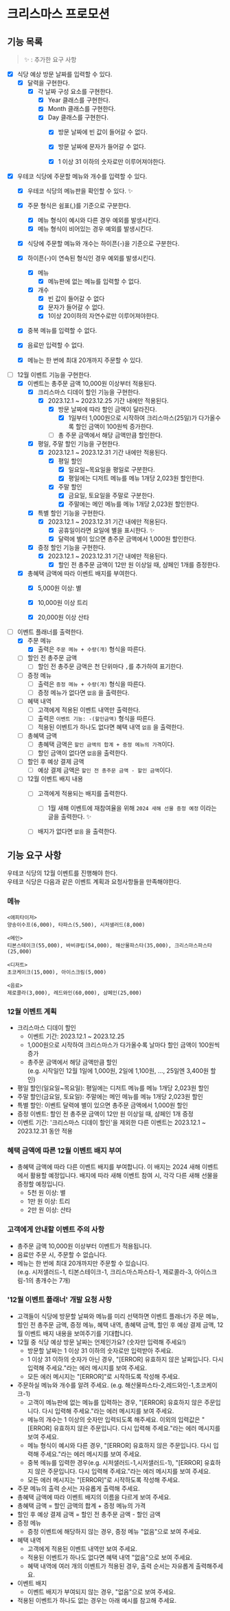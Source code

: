 # 크리스마스 프로모션
## 기능 목록
> ✨ : 추가한 요구 사항

- [X] 식당 예상 방문 날짜를 입력할 수 있다.
  - [X] 달력을 구현한다.
    - [X] 각 날짜 구성 요소를 구현한다.
      - [X] Year 클래스를 구현한다.
      - [X] Month 클래스를 구현한다.
      - [X] Day 클래스를 구현한다.
        - [X] 방문 날짜에 빈 값이 들어갈 수 없다.
        - [X] 방문 날짜에 문자가 들어갈 수 없다.
        - [X] 1 이상 31 이하의 숫자로만 이루어져야한다.


- [X] 우테코 식당에 주문할 메뉴와 개수를 입력할 수 있다.
  - [X] 우테코 식당의 메뉴판을 확인할 수 있다. ✨
  - [X] 주문 형식은 쉼표(,)를 기준으로 구분한다.
    - [X] 메뉴 형식이 예시와 다른 경우 예외를 발생시킨다.
    - [X] 메뉴 형식이 비어있는 경우 예외를 발생시킨다.
  - [X] 식당에 주문할 메뉴와 개수는 하이픈(-)을 기준으로 구분한다.
  - [X] 하이픈(-)이 연속된 형식인 경우 예외를 발생시킨다.
    - [X] 메뉴
      - [X] 메뉴판에 없는 메뉴를 입력할 수 없다.
    - [X] 개수 
      - [X] 빈 값이 들어갈 수 없다
      - [X] 문자가 들어갈 수 없다.
      - [X] 1이상 20이하의 자연수로만 이루어져야한다.
  - [X] 중복 메뉴를 입력할 수 없다.
  - [X] 음료만 입력할 수 없다.
  - [X] 메뉴는 한 번에 최대 20개까지 주문할 수 있다.


- [ ] 12월 이벤트 기능을 구현한다.
  - [x] 이벤트는 총주문 금액 10,000원 이상부터 적용된다. 
    - [X] 크리스마스 디데이 할인 기능을 구현한다.
      - [X] 2023.12.1 ~ 2023.12.25 기간 내에만 적용된다.
        - [X] 방문 날짜에 따라 할인 금액이 달라진다.
          - [X] 1일부터 1,000원으로 시작하여 크리스마스(25일)가 다가올수록 할인 금액이 100원씩 증가한다.
        - [ ] 총 주문 금액에서 해당 금액만큼 할인한다.
    - [X] 평일, 주말 할인 기능을 구현한다.
      - [X] 2023.12.1 ~ 2023.12.31 기간 내에만 적용된다.
        - [X] 평일 할인
          - [X] 일요일~목요일을 평일로 구분한다.
          - [X] 평일에는 디저트 메뉴를 메뉴 1개당 2,023원 할인한다.
        - [X] 주말 할인
          - [X] 금요일, 토요일을 주말로 구분한다.
          - [X] 주말에는 메인 메뉴를 메뉴 1개당 2,023원 할인한다.
    - [X] 특별 할인 기능을 구현한다.
      - [X] 2023.12.1 ~ 2023.12.31 기간 내에만 적용된다.
        - [X] 공휴일이라면 요일에 별을 표시한다. ✨
        - [X] 달력에 별이 있으면 총주문 금액에서 1,000원 할인한다.
    - [X] 증정 할인 기능을 구현한다.
      - [X] 2023.12.1 ~ 2023.12.31 기간 내에만 적용된다.
        - [X] 할인 전 총주문 금액이 12만 원 이상일 때, 샴페인 1개를 증정한다.
  - [X] 총혜택 금액에 따라 이벤트 배지를 부여한다.
    - [X] 5,000원 이상: 별
    - [X] 10,000원 이상 트리
    - [X] 20,000원 이상 산타


- [ ] 이벤트 플래너를 출력한다.
  - [X] 주문 메뉴
    - [X] 출력은 `주문 메뉴 + 수량(개)` 형식을 따른다.
  - [ ] 할인 전 총주문 금액
    - [ ] 할인 전 총주문 금액은 천 단위마다 `,`를 추가하여 표기한다.
  - [ ] 증정 메뉴 
    - [ ] 출력은 `증정 메뉴 + 수량(개)` 형식을 따른다. 
    - [ ] 증정 메뉴가 없다면 `없음` 을 출력한다.
  - [ ] 혜택 내역
    - [ ] 고객에게 적용된 이벤트 내역만 출력한다.
    - [ ] 출력은 `이벤트 기능: -(할인금액)` 형식을 따른다.
    - [ ] 적용된 이벤트가 하나도 없다면 혜택 내역 `없음` 을 출력한다.
  - [ ] 총혜택 금액
    - [ ] 총혜택 금액은 `할인 금액의 합계 + 증정 메뉴의 가격`이다.
    - [ ] 할인 금액이 없다면 `없음`을 출력한다. 
  - [ ] 할인 후 예상 결제 금액
    - [ ] 예상 결제 금액은 `할인 전 총주문 금액 - 할인 금액`이다.
  - [ ] 12월 이벤트 배지 내용
    - [ ] 고객에게 적용되는 배지를 출력한다.
      - [ ] 1월 새해 이벤트에 재참여율을 위해 `2024 새해 선물 증정 예정` 이라는 글을 출력한다. ✨ 
    - [ ] 배지가 없다면 `없음` 을 출력한다.
    
  

## 기능 요구 사항
우테코 식당의 12월 이벤트를 진행해야 한다. <br>
우테코 식당은 다음과 같은 이벤트 계획과 요청사항들을 만족해야한다.

### 메뉴
```
<애피타이저>
양송이수프(6,000), 타파스(5,500), 시저샐러드(8,000)

<메인>
티본스테이크(55,000), 바비큐립(54,000), 해산물파스타(35,000), 크리스마스파스타(25,000)

<디저트>
초코케이크(15,000), 아이스크림(5,000)

<음료>
제로콜라(3,000), 레드와인(60,000), 샴페인(25,000)
```

### 12월 이벤트 계획
- 크리스마스 디데이 할인
    - 이벤트 기간: 2023.12.1 ~ 2023.12.25
    - 1,000원으로 시작하여 크리스마스가 다가올수록 날마다 할인 금액이 100원씩 증가
    - 총주문 금액에서 해당 금액만큼 할인  
      (e.g. 시작일인 12월 1일에 1,000원, 2일에 1,100원, ..., 25일엔 3,400원 할인)
- 평일 할인(일요일~목요일): 평일에는 디저트 메뉴를 메뉴 1개당 2,023원 할인
- 주말 할인(금요일, 토요일): 주말에는 메인 메뉴를 메뉴 1개당 2,023원 할인
- 특별 할인: 이벤트 달력에 별이 있으면 총주문 금액에서 1,000원 할인
- 증정 이벤트: 할인 전 총주문 금액이 12만 원 이상일 때, 샴페인 1개 증정
- 이벤트 기간: '크리스마스 디데이 할인'을 제외한 다른 이벤트는 2023.12.1 ~ 2023.12.31 동안 적용

### 혜택 금액에 따른 12월 이벤트 배지 부여

- 총혜택 금액에 따라 다른 이벤트 배지를 부여합니다. 이 배지는 2024 새해 이벤트에서 활용할 예정입니다.
  배지에 따라 새해 이벤트 참여 시, 각각 다른 새해 선물을 증정할 예정입니다.
    - 5천 원 이상: 별
    - 1만 원 이상: 트리
    - 2만 원 이상: 산타

### 고객에게 안내할 이벤트 주의 사항

- 총주문 금액 10,000원 이상부터 이벤트가 적용됩니다.
- 음료만 주문 시, 주문할 수 없습니다.
- 메뉴는 한 번에 최대 20개까지만 주문할 수 있습니다.  
  (e.g. 시저샐러드-1, 티본스테이크-1, 크리스마스파스타-1, 제로콜라-3, 아이스크림-1의 총개수는 7개)

### '12월 이벤트 플래너' 개발 요청 사항

- 고객들이 식당에 방문할 날짜와 메뉴를 미리 선택하면 이벤트 플래너가 주문 메뉴, 할인 전 총주문 금액, 증정 메뉴, 혜택 내역, 총혜택 금액, 할인 후 예상 결제 금액, 12월 이벤트 배지 내용을 보여주기를 기대합니다.
- 12월 중 식당 예상 방문 날짜는 언제인가요? (숫자만 입력해 주세요!)
    - 방문할 날짜는 1 이상 31 이하의 숫자로만 입력받아 주세요.
    - 1 이상 31 이하의 숫자가 아닌 경우, "[ERROR] 유효하지 않은 날짜입니다. 다시 입력해 주세요."라는 에러 메시지를 보여 주세요.
    - 모든 에러 메시지는 "[ERROR]"로 시작하도록 작성해 주세요.
- 주문하실 메뉴와 개수를 알려 주세요. (e.g. 해산물파스타-2,레드와인-1,초코케이크-1)
    - 고객이 메뉴판에 없는 메뉴를 입력하는 경우, "[ERROR] 유효하지 않은 주문입니다. 다시 입력해 주세요."라는 에러 메시지를 보여 주세요.
    - 메뉴의 개수는 1 이상의 숫자만 입력되도록 해주세요. 이외의 입력값은 "[ERROR] 유효하지 않은 주문입니다. 다시 입력해 주세요."라는 에러 메시지를 보여 주세요.
    - 메뉴 형식이 예시와 다른 경우, "[ERROR] 유효하지 않은 주문입니다. 다시 입력해 주세요."라는 에러 메시지를 보여 주세요.
    - 중복 메뉴를 입력한 경우(e.g. 시저샐러드-1,시저샐러드-1), "[ERROR] 유효하지 않은 주문입니다. 다시 입력해 주세요."라는 에러 메시지를 보여 주세요.
    - 모든 에러 메시지는 "[ERROR]"로 시작하도록 작성해 주세요.
- 주문 메뉴의 출력 순서는 자유롭게 출력해 주세요.
- 총혜택 금액에 따라 이벤트 배지의 이름을 다르게 보여 주세요.
- 총혜택 금액 = 할인 금액의 합계 + 증정 메뉴의 가격
- 할인 후 예상 결제 금액 = 할인 전 총주문 금액 - 할인 금액
- 증정 메뉴
    - 증정 이벤트에 해당하지 않는 경우, 증정 메뉴 "없음"으로 보여 주세요.
- 혜택 내역
    - 고객에게 적용된 이벤트 내역만 보여 주세요.
    - 적용된 이벤트가 하나도 없다면 혜택 내역 "없음"으로 보여 주세요.
    - 혜택 내역에 여러 개의 이벤트가 적용된 경우, 출력 순서는 자유롭게 출력해주세요.
- 이벤트 배지
    - 이벤트 배지가 부여되지 않는 경우, "없음"으로 보여 주세요.
- 적용된 이벤트가 하나도 없는 경우는 아래 예시를 참고해 주세요.